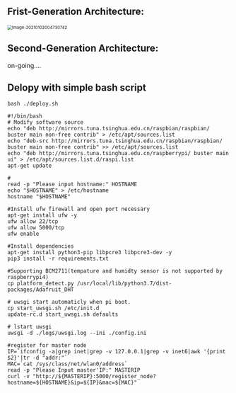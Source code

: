 ## Frist-Generation Architecture:

<img src="https://typora-markdown.oss-cn-shanghai.aliyuncs.com/img/image-20210102004730742.png" alt="image-20210102004730742" style="zoom: 67%;" />

## Second-Generation Architecture:
on-going....

## Delopy with simple bash script


```
bash ./deploy.sh
```

```
#!/bin/bash
# Modify software source
echo "deb http://mirrors.tuna.tsinghua.edu.cn/raspbian/raspbian/ buster main non-free contrib" > /etc/apt/sources.list
echo "deb-src http://mirrors.tuna.tsinghua.edu.cn/raspbian/raspbian/ buster main non-free contrib" >> /etc/apt/sources.list
echo "deb http://mirrors.tuna.tsinghua.edu.cn/raspberrypi/ buster main ui" > /etc/apt/sources.list.d/raspi.list
apt-get update

#
read -p "Please input hostname:" HOSTNAME
echo "$HOSTNAME" > /etc/hostname
hostname "$HOSTNAME"

#Install ufw firewall and open port necessary
apt-get install ufw -y
ufw allow 22/tcp
ufw allow 5000/tcp
ufw enable

#Install dependencies
apt-get install python3-pip libpcre3 libpcre3-dev -y
pip3 install -r requirements.txt

#Supporting BCM2711(tempature and humidty sensor is not supported by raspberrypi4) 
cp platform_detect.py /usr/local/lib/python3.7/dist-packages/Adafruit_DHT

# uwsgi start automaticly when pi boot.
cp start_uwsgi.sh /etc/init.d
update-rc.d start_uwsgi.sh defaults

# lstart uwsgi
uwsgi -d ./logs/uwsgi.log --ini ./config.ini

#register for master node
IP=`ifconfig -a|grep inet|grep -v 127.0.0.1|grep -v inet6|awk '{print $2}'|tr -d "addr:"`
MAC=`cat /sys/class/net/wlan0/address`
read -p "Please Input master'IP:" MASTERIP
curl -v "http://${MASTERIP}:5000/register_node?hostname=${HOSTNAME}&ip=${IP}&mac=${MAC}"

```
